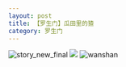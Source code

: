 ```yaml
---
layout: post
title: 【罗生门】瓜田里的猹
category: 罗生门
---
```

![story_new_final](http://rdr022gcy.hd-bkt.clouddn.com/img/story_new_final_0322.png)
![](http://rdr13xtfo.hd-bkt.clouddn.com/img/watermelon-220513-1.png)
![wanshan](http://rdr022gcy.hd-bkt.clouddn.com/img/wanshan.png)
  




